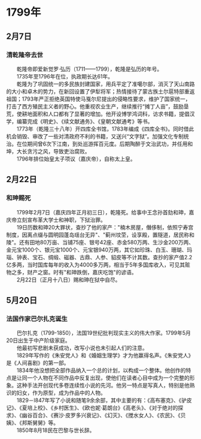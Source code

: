 # 1799年
## 2月7日
### 清乾隆帝去世
　　乾隆帝即爱新觉罗·弘历（1711——1799），乾隆是弘历的年号。<br>　　1735年至1796年在位，执政期长达61年。<br>　　乾隆为了巩固统一的多民族封建国家，用兵平定了准噶尔部，消灭了天山南路的大小和卓木的势力，在新回设置了伊犁将军；热情接待了蒙古族土尔扈特部重返祖国；1793年严正拒绝英国特使马戛尔尼提出的侵略性要求，维护了国家统一，打击了西方殖民主义者的野心。他重视农业生产，继续推行“摊丁人亩”，鼓励垦荒，使耕地面积和人口都有了显著的增加。他开设博学鸿词科，访求书籍，提倡汉学，编纂完成《明史》、《续文献通务》、《皇朝文献通考》等书。<br>　　1773年（乾隆三十八年）开四库全书馆，1783年编成《四库全书》。同时借此机会销毁、审改了一些对清政府不利的书籍，又送兴“文字狱”。加强文化专制统治。在位期间曾6次下江南，到处巡游挥百元度。后期陶醉于文治武功，并任用和坤，大长贪污之风，导致吏治腐败。<br>　　1796年排位始皇太子项议（嘉庆帝），自称太上皇。
## 2月22日
### 和珅赐死
　　1799年2月7日（嘉庆四年正月初三日），乾隆死。给事中王念孙首劾和珅，嘉庆帝立刻宣布革大学士和神职，下狱治罪。<br>　　19日历数和珅20大罪状，查抄了他的家产："楠木房屋，僭侈制，依照宁寿宫制度，因离点缀与圆明园蓬岛瑶台无异"、"蓟州坟茔，设享殿，置隧道，居民称和陵"。还有田地80万亩、当铺75座、银号42座、赤金580万两、生沙金200万两、金元宝1000个、银元宝1000个、元宝银940万两，其它如珍珠、白玉、珊瑚、玛瑙、钟表、宝石、绸缎、磁器、古鼎、人参、貂皮等不计其数。查抄的家产值2.2亿多两，当时国库每年的收入为4000多万两，相当于5年多国库收入，可见其赃物之多，财产之窗。时有"和珅跌倒，嘉庆吃饱"的谚语。<br>　　2月22日（正月十八日）赐和珅在狱中自尽。
## 5月20日
### 法国作家巴尔扎克诞生
　　巴尔扎克（1799-1850），法国19世纪批判现实主义的伟大作家。1799年5月20日出生于中产阶级家庭。<br>　　他最初写悲剧未获成功，改写小说也未引起人们的注意。<br>　　1829年写作的《朱安党人》和《婚姻生理学》才为他赢得名声。《朱安党人》是《人间喜剧》的第一部。<br>　　1834年他没想把全部作品纳入一个总的计划，以构成一个整体。他创作的特点是让同一个人物在不同作品中反复出现，使他们在读者心目中成为一个完整的形象。这种手法开创现代多卷连续性小说的先河。他另一特点是写真人，特别是他熟识的妇女，作为原型，成为作品中的人物。<br>　　1829－l847年写了小说和随笔9余余部，其中主要的有：《高布塞克》、《驴皮记》、《夏培上校》、《乡村医生》、《欧也妮·葛朗台》《高老头》、《对于绝对的探求》、《幽谷百合》、《赛沙·皮罗多兴衰记》、《幻灭》、《搅水女人》、《农民》、《贝姨》、《邦斯舅舅》等。<br>　　1850年8月18民在巴黎与世长辞。
<comment/>